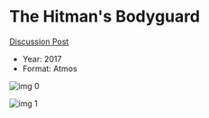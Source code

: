 # The Hitman's Bodyguard

[Discussion Post](https://www.avsforum.com/threads/bass-eq-for-filtered-movies.2995212/post-58308354)

* Year: 2017
* Format: Atmos

![img 0](https://i.imgur.com/EySh9x3.jpg)

![img 1](https://i.imgur.com/xqUqubH.png)

